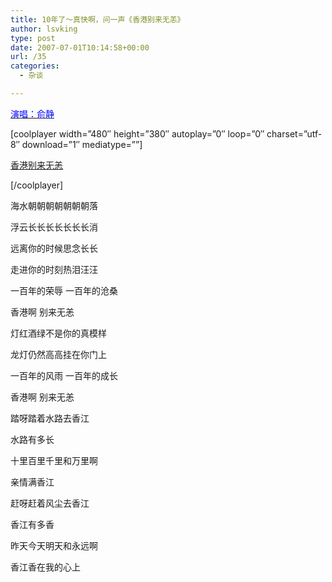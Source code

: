 ```yaml
---
title: 10年了～真快啊，问一声《香港别来无恙》
author: lsvking
type: post
date: 2007-07-01T10:14:58+00:00
url: /35
categories:
  - 杂谈

---
```

<u><font color="#0000ff">演唱：俞静</font></u>

[coolplayer width=&#8221;480&#8243; height=&#8221;380&#8243; autoplay=&#8221;0&#8243; loop=&#8221;0&#8243; charset=&#8221;utf-8&#8243; download=&#8221;1&#8243; mediatype=&#8221;&#8221;]
  
[香港别来无恙][1]
  
[/coolplayer]
  
海水朝朝朝朝朝朝朝落

浮云长长长长长长长消

远离你的时候思念长长

走进你的时刻热泪汪汪

一百年的荣辱 一百年的沧桑

香港啊 别来无恙

灯红酒绿不是你的真模样

龙灯仍然高高挂在你门上

一百年的风雨 一百年的成长

香港啊 别来无恙

踏呀踏着水路去香江

水路有多长

十里百里千里和万里啊

亲情满香江

赶呀赶着风尘去香江

香江有多香

昨天今天明天和永远啊

香江香在我的心上

 [1]: http://www.6t6t.com/wma/200408/30/yu/13.Wma